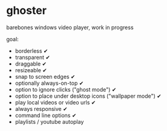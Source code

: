 # ghoster
barebones windows video player, work in progress

goal:
- borderless ✔
- transparent ✔
- draggable ✔
- resizeable ✔
- snap to screen edges ✔
- optionally always-on-top ✔
- option to ignore clicks ("ghost mode") ✔
- option to place under desktop icons ("wallpaper mode") ✔
- play local videos or video urls ✔
- always responsive ✔
- command line options ✔
- playlists / youtube autoplay

